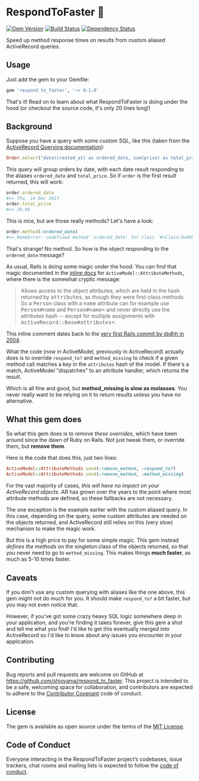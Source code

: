 RespondToFaster :rocket:
========================

[![Gem Version](https://badge.fury.io/rb/respond_to_faster.svg)][gem]
[![Build Status](https://travis-ci.org/shioyama/respond_to_faster.svg?branch=master)][travis]
[![Dependency Status](https://gemnasium.com/shioyama/respond_to_faster.svg)][gemnasium]

[gem]: https://rubygems.org/gems/respond_to_faster
[travis]: https://travis-ci.org/shioyama/respond_to_faster
[gemnasium]: https://gemnasium.com/shioyama/respond_to_faster

Speed up method response times on results from custom aliased ActiveRecord
queries.

## Usage

Just add the gem to your Gemfile:

```ruby
gem 'respond_to_faster', '~> 0.1.0'
```

That's it! Read on to learn about what RespondToFaster is doing under the hood
(or checkout the source code, it's only 20 lines long!)

## Background

Suppose you have a query with some custom SQL, like this (taken from the
[ActiveRecord Querying documentation](http://guides.rubyonrails.org/active_record_querying.html#group)):

```ruby
Order.select("date(created_at) as ordered_date, sum(price) as total_price").group("date(created_at)")
```

This query will group orders by date, with each date result responding to the
aliases `ordered_date` and `total_price`. So if `order` is the first result
returned, this will work:

```ruby
order.ordered_date
#=> Thu, 14 Dec 2017
order.total_price
#=> 20.98
```

This is nice, but are those really methods? Let's have a look:

```ruby
order.method(:ordered_date)
#=> NameError: undefined method `ordered_date' for class `#<Class:0x00559df3a8ef30>'
```

That's strange! No method. So how is the object responding to the
`ordered_date` message?

As usual, Rails is doing some magic under the hood. You can find that magic
documented in the [inline
docs](https://github.com/rails/rails/blob/fd1304d2aaf5e21df0aac2e8e3f7becdaad15b19/activemodel/lib/active_model/attribute_methods.rb#L415-L420)
for `ActiveModel::AttributeMethods`, where there is the somewhat cryptic message:

> Allows access to the object attributes, which are held in the hash
> returned by <tt>attributes</tt>, as though they were first-class
> methods. So a <tt>Person</tt> class with a <tt>name</tt> attribute can for example use
> <tt>Person#name</tt> and <tt>Person#name=</tt> and never directly use
> the attributes hash -- except for multiple assignments with
> <tt>ActiveRecord::Base#attributes=</tt>.

This inline comment dates back to the [very first Rails commit by @dhh in
2004](https://github.com/rails/rails/commit/db045dbbf60b53dbe013ef25554fd013baf88134).

What the code (now in ActiveModel, previously in ActiveRecord) actually does is
to override `respond_to?` and `method_missing` to check if a given method call
matches a key in the `attributes` hash of the model. If there's a match,
ActiveModel "dispatches" to an attribute handler, which returns the result.

Which is all fine and good, but **method_missing is slow as molasses**. You never
really want to be relying on it to return results unless you have no
alternative.

## What this gem does

So what this gem does is to *remove these overrides*, which have been around
since the dawn of Ruby on Rails. Not just tweak them, or override them, but
**remove them**.

Here is the code that does this, just two lines:

```ruby
ActiveModel::AttributeMethods.send(:remove_method, :respond_to?)
ActiveModel::AttributeMethods.send(:remove_method, :method_missing)
```

For the vast majority of cases, *this will have no impact on your ActiveRecord
objects*. AR has grown over the years to the point where most attribute methods
are defined, so these fallbacks are not necessary.

The one exception is the example earlier with the custom aliased query. In this
case, depending on the query, some custom attributes are needed on the objects
returned, and ActiveRecord still relies on this (very slow) mechanism to make
the magic work.

But this is a high price to pay for some simple magic. This gem instead
*defines the methods* on the singleton class of the objects returned, so that
you never need to go to `method_missing`. This makes things **much faster**, as
much as 5-10 times faster.

## Caveats

If you don't use any custom querying with aliases like the one above, this gem
might not do much for you. It should make `respond_to?` a bit faster, but you
may not even notice that.

However, if you've got some crazy heavy SQL logic somewhere deep in your
application, and you're finding it takes forever, give this gem a shot and tell
me what you find! I'd like to get this eventually merged into ActiveRecord so
I'd like to know about any issues you encounter in your application.

## Contributing

Bug reports and pull requests are welcome on GitHub at
https://github.com/shioyama/respond_to_faster. This project is intended to be a
safe, welcoming space for collaboration, and contributors are expected to
adhere to the [Contributor Covenant](http://contributor-covenant.org) code of
conduct.

## License

The gem is available as open source under the terms of the [MIT
License](https://opensource.org/licenses/MIT).

## Code of Conduct

Everyone interacting in the RespondToFaster project’s codebases, issue
trackers, chat rooms and mailing lists is expected to follow the [code of
conduct](https://github.com/shioyama/respond_to_faster/blob/master/CODE_OF_CONDUCT.md).
